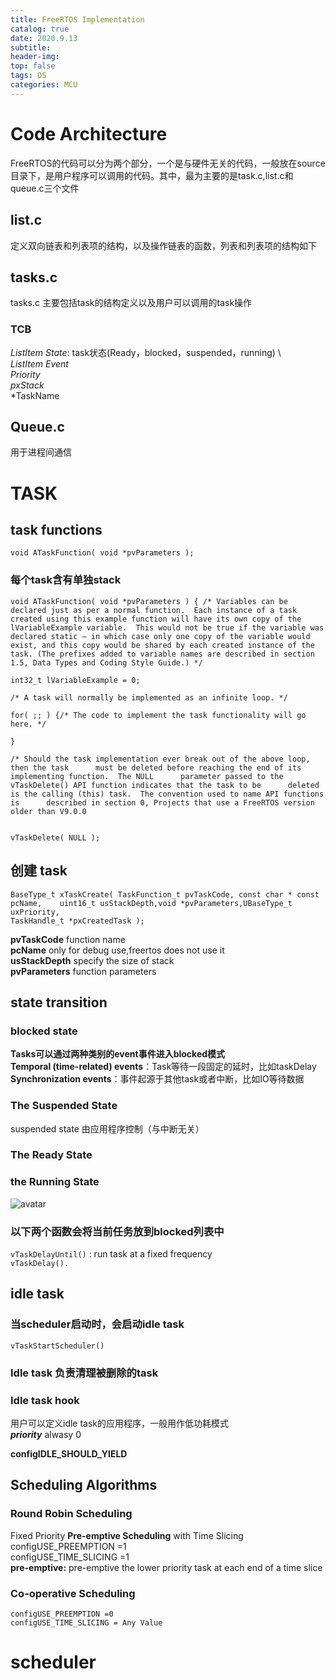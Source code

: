 ```yaml
---
title: FreeRTOS Implementation
catalog: true
date: 2020.9.13
subtitle: 
header-img: 
top: false
tags: OS
categories: MCU 
---
```


# Code Architecture

<img style="display: block; margin: 0 auto;" src="images/code_architecture.jpg" alt="" />
FreeRTOS的代码可以分为两个部分，一个是与硬件无关的代码，一般放在source目录下，是用户程序可以调用的代码。其中，最为主要的是task.c,list.c和queue.c三个文件
<img style="display: block; margin: 0 auto;" src="images/source_diretory.jpg" alt="" />

## list.c
定义双向链表和列表项的结构，以及操作链表的函数，列表和列表项的结构如下
<img style="display: block; margin: 0 auto;" src="images/list_list_structure.jpg" alt="" />
<img style="display: block; margin: 0 auto;" src="images/list_item_structure.jpg" alt="" />

## tasks.c
tasks.c 主要包括task的结构定义以及用户可以调用的task操作
### TCB
<img style="display: block; margin: 0 auto;" src="images/TCB.jpg"
alt="" />
*ListItem  State*: task状态(Ready，blocked，suspended，running) \      
*ListItem  Event* \
*Priority* \
*pxStack* \
*TaskName

## Queue.c
用于进程间通信

# TASK
## task functions
`void ATaskFunction( void *pvParameters ); `

### 每个task含有单独stack
```
void ATaskFunction( void *pvParameters ) { /* Variables can be declared just as per a normal function.  Each instance of a task created using this example function will have its own copy of the lVariableExample variable.  This would not be true if the variable was declared static – in which case only one copy of the variable would exist, and this copy would be shared by each created instance of the task. (The prefixes added to variable names are described in section 1.5, Data Types and Coding Style Guide.) */ 

int32_t lVariableExample = 0; 
 
/* A task will normally be implemented as an infinite loop. */     

for( ;; ) {/* The code to implement the task functionality will go here. */     

} 
 
/* Should the task implementation ever break out of the above loop, then the task      must be deleted before reaching the end of its implementing function.  The NULL      parameter passed to the vTaskDelete() API function indicates that the task to be      deleted is the calling (this) task.  The convention used to name API functions is      described in section 0, Projects that use a FreeRTOS version older than V9.0.0 


vTaskDelete( NULL );
```

## 创建 task
```
BaseType_t xTaskCreate( TaskFunction_t pvTaskCode, const char * const pcName,    uint16_t usStackDepth,void *pvParameters,UBaseType_t uxPriority,
TaskHandle_t *pxCreatedTask );
```
**pvTaskCode**      function name\
**pcName**          only for debug use,freertos does not use it\
**usStackDepth**    specify the size of stack\
**pvParameters**     function parameters


## state transition
### blocked state
**Tasks可以通过两种类别的event事件进入blocked模式**\
**Temporal (time-related) events**：Task等待一段固定的延时，比如taskDelay\
**Synchronization events**：事件起源于其他task或者中断，比如IO等待数据
### The Suspended State
suspended state 由应用程序控制（与中断无关）
### The Ready State
### the Running State
![avatar](./images/state_transition.jpg)


###  以下两个函数会将当前任务放到blocked列表中
`vTaskDelayUntil()`   : run task at a fixed frequency\
` vTaskDelay(). `



## idle task
### 当scheduler启动时，会启动idle task  
`vTaskStartScheduler()`
###  Idle task 负责清理被删除的task
### Idle task hook 
用户可以定义idle task的应用程序，一般用作低功耗模式\
***priority*** alwasy 0

**configIDLE_SHOULD_YIELD** 

## Scheduling Algorithms 
### Round Robin Scheduling
Fixed Priority **Pre-emptive Scheduling** with Time Slicing\
configUSE_PREEMPTION =1 \
configUSE_TIME_SLICING =1 \
**pre-emptive:** pre-emptive the lower priority task at each end of a time slice

### Co-operative Scheduling
`configUSE_PREEMPTION =0`\
`configUSE_TIME_SLICING = Any Value`

# scheduler
